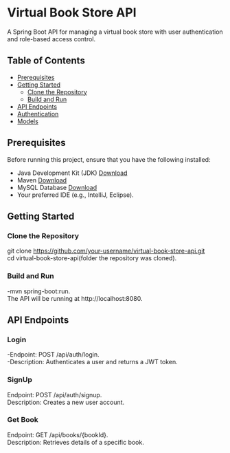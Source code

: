 # Virtual Book Store API

A Spring Boot API for managing a virtual book store with user authentication and role-based access control.

## Table of Contents

- [Prerequisites](#prerequisites)
- [Getting Started](#getting-started)
  - [Clone the Repository](#clone-the-repository)
  - [Build and Run](#build-and-run)
- [API Endpoints](#api-endpoints)
- [Authentication](#authentication)
- [Models](#models)

 ## Prerequisites

Before running this project, ensure that you have the following installed:

- Java Development Kit (JDK) [Download](https://www.oracle.com/java/technologies/javase-downloads.html)
- Maven [Download](https://maven.apache.org/download.cgi)
- MySQL Database [Download](https://dev.mysql.com/downloads/)
- Your preferred IDE (e.g., IntelliJ, Eclipse).

## Getting Started

### Clone the Repository
git clone https://github.com/your-username/virtual-book-store-api.git   
cd virtual-book-store-api(folder the repository was cloned).

### Build and Run
-mvn spring-boot:run.   
The API will be running at http://localhost:8080.

## API Endpoints
### Login 
-Endpoint: POST /api/auth/login.   
-Description:  Authenticates a user and returns a JWT token.

### SignUp
Endpoint: POST /api/auth/signup.   
Description: Creates a new user account.

### Get Book
Endpoint: GET /api/books/{bookId}.   
Description: Retrieves details of a specific book.


